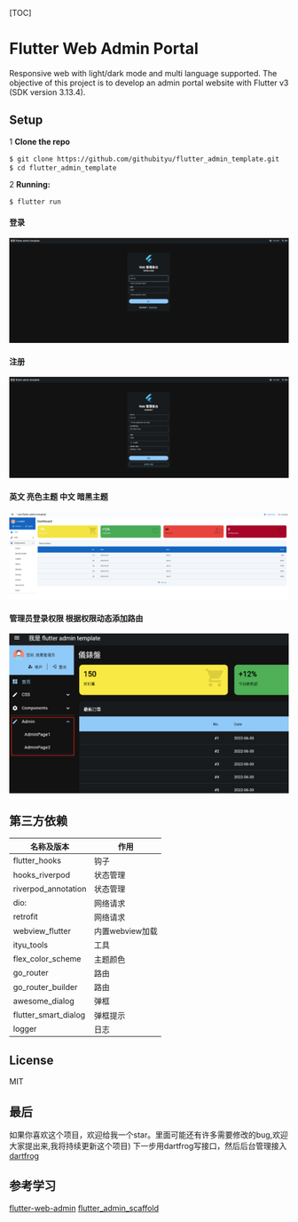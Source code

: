 [TOC]

# Flutter Web Admin Portal

Responsive web with light/dark mode and multi language supported. The objective of this project is
to develop an admin portal website with Flutter v3 (SDK version 3.13.4).

## Setup

1 **Clone the repo**

```
$ git clone https://github.com/githubityu/flutter_admin_template.git
$ cd flutter_admin_template
```

2 **Running:**

```
$ flutter run
```

#### 登录

![IMG_01](https://github.com/githubityu/flutter_admin_template/blob/main/images/%E7%99%BB%E5%BD%95.jpg)

#### 注册

![IMG_02](https://github.com/githubityu/flutter_admin_template/blob/main/images/%E6%B3%A8%E5%86%8C.jpg)

#### 英文 亮色主题 中文 暗黑主题

![IMG_03](https://github.com/githubityu/flutter_admin_template/blob/main/images/%E6%99%AE%E9%80%9A%E7%94%A8%E6%88%B7%E7%99%BB%E9%99%86.jpg)

#### 管理员登录权限 根据权限动态添加路由

![IMG_05](https://github.com/githubityu/flutter_admin_template/blob/main/images/%E7%AE%A1%E7%90%86%E5%91%98%E6%9D%83%E9%99%90.jpg)

## 第三方依赖

| 名称及版本                | 作用          |
|----------------------|-------------|
| flutter_hooks        | 钩子          |
| hooks_riverpod       | 状态管理        |
| riverpod_annotation  | 状态管理        |
| dio:                 | 网络请求        |
| retrofit             | 网络请求        |
| webview_flutter      | 内置webview加载 |
| ityu_tools           | 工具          |
| flex_color_scheme    | 主题颜色        |
| go_router            | 路由          |
| go_router_builder    | 路由          |
| awesome_dialog       | 弹框          |
| flutter_smart_dialog | 弹框提示        |
| logger               | 日志          |





## License

MIT

## 最后

如果你喜欢这个项目，欢迎给我一个star。里面可能还有许多需要修改的bug,欢迎大家提出来,我将持续更新这个项目)
下一步用dartfrog写接口，然后后台管理接入
[dartfrog](https://dartfrog.vgv.dev/)


## 参考学习
[flutter-web-admin](https://github.com/kleong153/flutter-web-admin)
[flutter_admin_scaffold](https://github.com/keyber-inc/flutter_admin_scaffold)
